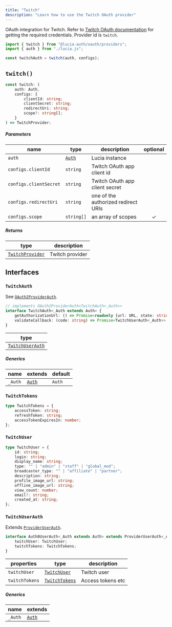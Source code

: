 ```yaml
---
title: "Twitch"
description: "Learn how to use the Twitch OAuth provider"
---
```


OAuth integration for Twitch. Refer to [Twitch OAuth documentation](https://dev.twitch.tv/docs/authentication) for getting the required credentials. Provider id is `twitch`.

```ts
import { twitch } from "@lucia-auth/oauth/providers";
import { auth } from "./lucia.js";

const twitchAuth = twitch(auth, configs);
```

## `twitch()`

```ts
const twitch: (
	auth: Auth,
	configs: {
		clientId: string;
		clientSecret: string;
		redirectUri: string;
		scope?: string[];
	}
) => TwitchProvider;
```

##### Parameters

| name                   | type                                       | description                         | optional |
| ---------------------- | ------------------------------------------ | ----------------------------------- | :------: |
| `auth`                 | [`Auth`](/reference/lucia/interfaces/auth) | Lucia instance                      |          |
| `configs.clientId`     | `string`                                   | Twitch OAuth app client id          |          |
| `configs.clientSecret` | `string`                                   | Twitch OAuth app client secret      |          |
| `configs.redirectUri`  | `string`                                   | one of the authorized redirect URIs |          |
| `configs.scope`        | `string[]`                                 | an array of scopes                  |    ✓     |

##### Returns

| type                                | description     |
| ----------------------------------- | --------------- |
| [`TwitchProvider`](#twitchprovider) | Twitch provider |

## Interfaces

### `TwitchAuth`

See [`OAuth2ProviderAuth`](/reference/oauth/interfaces/oauth2providerauth).

```ts
// implements OAuth2ProviderAuth<TwitchAuth<_Auth>>
interface TwitchAuth<_Auth extends Auth> {
	getAuthorizationUrl: () => Promise<readonly [url: URL, state: string]>;
	validateCallback: (code: string) => Promise<TwitchUserAuth<_Auth>>;
}
```

| type                                |
| ----------------------------------- |
| [`TwitchUserAuth`](#twitchuserauth) |

##### Generics

| name    | extends    | default |
| ------- | ---------- | ------- |
| `_Auth` | [`Auth`]() | `Auth`  |

### `TwitchTokens`

```ts
type TwitchTokens = {
	accessToken: string;
	refreshToken: string;
	accessTokenExpiresIn: number;
};
```

### `TwitchUser`

```ts
type TwitchUser = {
	id: string;
	login: string;
	display_name: string;
	type: "" | "admin" | "staff" | "global_mod";
	broadcaster_type: "" | "affiliate" | "partner";
	description: string;
	profile_image_url: string;
	offline_image_url: string;
	view_count: number;
	email?: string;
	created_at: string;
};
```

### `TwitchUserAuth`

Extends [`ProviderUserAuth`](/reference/oauth/interfaces/provideruserauth).

```ts
interface Auth0UserAuth<_Auth extends Auth> extends ProviderUserAuth<_Auth> {
	twitchUser: TwitchUser;
	twitchTokens: TwitchTokens;
}
```

| properties     | type                            | description       |
| -------------- | ------------------------------- | ----------------- |
| `twitchUser`   | [`TwitchUser`](#twitchuser)     | Twitch user       |
| `twitchTokens` | [`TwitchTokens`](#twitchtokens) | Access tokens etc |

##### Generics

| name    | extends    |
| ------- | ---------- |
| `_Auth` | [`Auth`]() |
